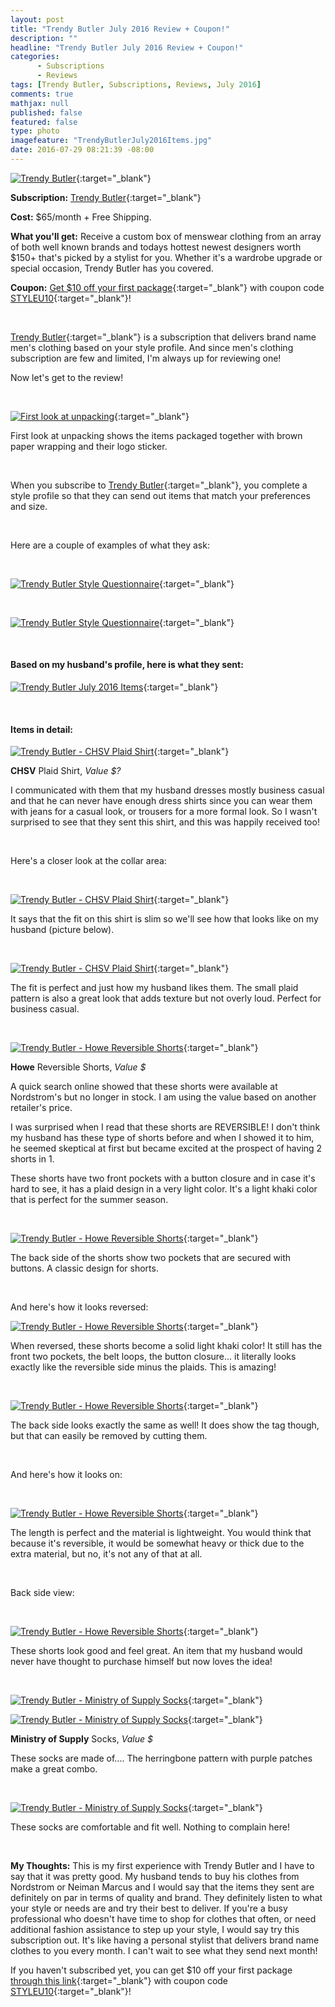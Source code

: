 ```yaml
---
layout: post
title: "Trendy Butler July 2016 Review + Coupon!"
description: ""
headline: "Trendy Butler July 2016 Review + Coupon!"
categories: 
      - Subscriptions
      - Reviews
tags: [Trendy Butler, Subscriptions, Reviews, July 2016]
comments: true
mathjax: null
published: false
featured: false
type: photo
imagefeature: "TrendyButlerJuly2016Items.jpg"
date: 2016-07-29 08:21:39 -08:00
---
```


[![Trendy Butler](http://whatsupmailbox.com/images/TrendyButlerJuly2016Package.jpg)](http://trendybutlers.com/share/9D37B8DF/){:target="_blank"}

**Subscription:** [Trendy Butler](http://trendybutlers.com/share/9D37B8DF/){:target="_blank"}

**Cost:** $65/month + Free Shipping.

**What you'll get:** Receive a custom box of menswear clothing from an array of both well known brands and todays hottest newest designers worth $150+ that's picked by a stylist for you. Whether it's a wardrobe upgrade or special occasion, Trendy Butler has you covered.

**Coupon:** [Get $10 off your first package](http://trendybutlers.com/share/9D37B8DF/){:target="_blank"} with coupon code [STYLEU10](http://trendybutlers.com/share/9D37B8DF/){:target="_blank"}!

<br>

[Trendy Butler](http://trendybutlers.com/share/9D37B8DF/){:target="_blank"} is a subscription that delivers brand name men's clothing based on your style profile. And since men's clothing subscription are few and limited, I'm always up for reviewing one!

Now let's get to the review!

<br>

[![First look at unpacking](http://whatsupmailbox.com/images/TrendyButlerJuly2016OpenPackage.jpg)](http://trendybutlers.com/share/9D37B8DF/){:target="_blank"}

First look at unpacking shows the items packaged together with brown paper wrapping and their logo sticker.

<br>

When you subscribe to [Trendy Butler](http://trendybutlers.com/share/9D37B8DF/){:target="_blank"}, you complete a style profile so that they can send out items that match your preferences and size.

<br>

Here are a couple of examples of what they ask:

<br>

[![Trendy Butler Style Questionnaire](http://whatsupmailbox.com/images/TrendyButlerStylePreference.png)](http://trendybutlers.com/share/9D37B8DF/){:target="_blank"}

<br>

[![Trendy Butler Style Questionnaire](http://whatsupmailbox.com/images/TrendyButlerStylePreference2.png)](http://trendybutlers.com/share/9D37B8DF/){:target="_blank"}

<br>

<H4>Based on my husband's profile, here is what they sent:</H4>

[![Trendy Butler July 2016 Items](http://whatsupmailbox.com/images/TrendyButlerJuly2016Items.jpg)](http://trendybutlers.com/share/9D37B8DF/){:target="_blank"}

<br>

<H4>Items in detail:</H4>

[![Trendy Butler - CHSV Plaid Shirt](http://whatsupmailbox.com/images/TrendyButlerJuly2016CHSVShirt.jpg)](http://trendybutlers.com/share/9D37B8DF/){:target="_blank"}

**CHSV** Plaid Shirt, *Value $?*

I communicated with them that my husband dresses mostly business casual and that he can never have enough dress shirts since you can wear them with jeans for a casual look, or trousers for a more formal look. So I wasn't surprised to see that they sent this shirt, and this was happily received too!

<br>

Here's a closer look at the collar area:

<br>

[![Trendy Butler - CHSV Plaid Shirt](http://whatsupmailbox.com/images/TrendyButlerJuly2016CHSVShirt2.jpg)](http://trendybutlers.com/share/9D37B8DF/){:target="_blank"}

It says that the fit on this shirt is slim so we'll see how that looks like on my husband (picture below).

<br>

[![Trendy Butler - CHSV Plaid Shirt](http://whatsupmailbox.com/images/TrendyButlerJuly2016CHSVShirt3.jpg)](http://trendybutlers.com/share/9D37B8DF/){:target="_blank"}

The fit is perfect and just how my husband likes them. The small plaid pattern is also a great look that adds texture but not overly loud. Perfect for business casual.

<br>

[![Trendy Butler - Howe Reversible Shorts](http://whatsupmailbox.com/images/TrendyButlerJuly2016HoweReversibleShorts.jpg)](http://trendybutlers.com/share/9D37B8DF/){:target="_blank"}

**Howe** Reversible Shorts, *Value $*

A quick search online showed that these shorts were available at Nordstrom's but no longer in stock. I am using the value based on another retailer's price.

I was surprised when I read that these shorts are REVERSIBLE! I don't think my husband has these type of shorts before and when I showed it to him, he seemed skeptical at first but became excited at the prospect of having 2 shorts in 1.

These shorts have two front pockets with a button closure and in case it's hard to see, it has a plaid design in a very light color. It's a light khaki color that is perfect for the summer season.

<br>

[![Trendy Butler - Howe Reversible Shorts](http://whatsupmailbox.com/images/TrendyButlerJuly2016HoweReversibleShorts2.jpg)](http://trendybutlers.com/share/9D37B8DF/){:target="_blank"}

The back side of the shorts show two pockets that are secured with buttons. A classic design for shorts.

<br>

And here's how it looks reversed:

[![Trendy Butler - Howe Reversible Shorts](http://whatsupmailbox.com/images/TrendyButlerJuly2016HoweReversibleShorts3.jpg)](http://trendybutlers.com/share/9D37B8DF/){:target="_blank"}

When reversed, these shorts become a solid light khaki color! It still has the front two pockets, the belt loops, the button closure... it literally looks exactly like the reversible side minus the plaids. This is amazing!

<br>

[![Trendy Butler - Howe Reversible Shorts](http://whatsupmailbox.com/images/TrendyButlerJuly2016HoweReversibleShorts4.jpg)](http://trendybutlers.com/share/9D37B8DF/){:target="_blank"}

The back side looks exactly the same as well! It does show the tag though, but that can easily be removed by cutting them.

<br>

And here's how it looks on:

<br>

[![Trendy Butler - Howe Reversible Shorts](http://whatsupmailbox.com/images/TrendyButlerJuly2016HoweReversibleShorts5.jpg)](http://trendybutlers.com/share/9D37B8DF/){:target="_blank"}

The length is perfect and the material is lightweight. You would think that because it's reversible, it would be somewhat heavy or thick due to the extra material, but no, it's not any of that at all.

<br>

Back side view:

<br>

[![Trendy Butler - Howe Reversible Shorts](http://whatsupmailbox.com/images/TrendyButlerJuly2016HoweReversibleShorts6.jpg)](http://trendybutlers.com/share/9D37B8DF/){:target="_blank"}

These shorts look good and feel great. An item that my husband would never have thought to purchase himself but now loves the idea!

<br>

[![Trendy Butler - Ministry of Supply Socks](http://whatsupmailbox.com/images/TrendyButlerJuly2016MinistryOfSupplySocks.jpg)](http://trendybutlers.com/share/9D37B8DF/){:target="_blank"}

[![Trendy Butler - Ministry of Supply Socks](http://whatsupmailbox.com/images/TrendyButlerJuly2016MinistryOfSupplySocks2.jpg)](http://trendybutlers.com/share/9D37B8DF/){:target="_blank"}

**Ministry of Supply** Socks, *Value $*

These socks are made of.... The herringbone pattern with purple patches make a great combo.

<br>

[![Trendy Butler - Ministry of Supply Socks](http://whatsupmailbox.com/images/TrendyButlerJuly2016MinistryOfSupplySocks3.jpg)](http://trendybutlers.com/share/9D37B8DF/){:target="_blank"}

These socks are comfortable and fit well. Nothing to complain here!

<br>

<i class="icon-exclamation-sign"></i><b> My Thoughts:</b> This is my first experience with Trendy Butler and I have to say that it was pretty good. My husband tends to buy his clothes from Nordstrom or Neiman Marcus and I would say that the items they sent are definitely on par in terms of quality and brand. They definitely listen to what your style or needs are and try their best to deliver. If you're a busy professional who doesn't have time to shop for clothes that often, or need additional fashion assistance to step up your style, I would say try this subscription out. It's like having a personal stylist that delivers brand name clothes to you every month. I can't wait to see what they send next month! 

If you haven't subscribed yet, you can get $10 off your first package [through this link](http://trendybutlers.com/share/9D37B8DF/){:target="_blank"} with coupon code [STYLEU10](http://trendybutlers.com/share/9D37B8DF/){:target="_blank"}!
